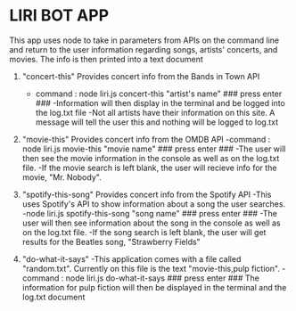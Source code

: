 # LIRI BOT APP

This app uses node to take in parameters from APIs on the command line and return to the user information regarding songs, artists' concerts, and movies. The info is then printed into a text document

1. "concert-this" Provides concert info from the Bands in Town API
    - command : node liri.js concert-this "artist's name"  ### press enter ###
    -Information will then display in the terminal and be logged into the log.txt file
    -Not all artists have their information on this site. A message will tell the user this and nothing will be           logged to log.txt

2.  "movie-this" Provides concert info from the OMDB API
    -command : node liri.js movie-this "movie name"  ### press enter ###
    -The user will then see the movie information in the console as well as on the log.txt file. 
    -If the movie search is left blank, the user will recieve info for the movie, "Mr. Nobody".

3. "spotify-this-song" Provides concert info from the Spotify API
    -This uses Spotify's API to show information about a song the user searches. 
    -node liri.js spotify-this-song "song name" ### press enter ###
    -The user will then see information about the song in the console as well as on the log.txt file. 
    -If the song search is left blank, the user will get results for the Beatles song, "Strawberry Fields"

4. "do-what-it-says"
    -This application comes with a file called "random.txt".  Currently on this file is the text "movie-this,pulp         fiction".
    -command : node liri.js do-what-it-says ### press enter ###
     The information  for pulp fiction will then be displayed in the terminal and the log.txt document
